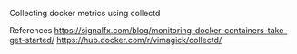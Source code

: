 
Collecting docker metrics using collectd


References
https://signalfx.com/blog/monitoring-docker-containers-take-get-started/
https://hub.docker.com/r/vimagick/collectd/